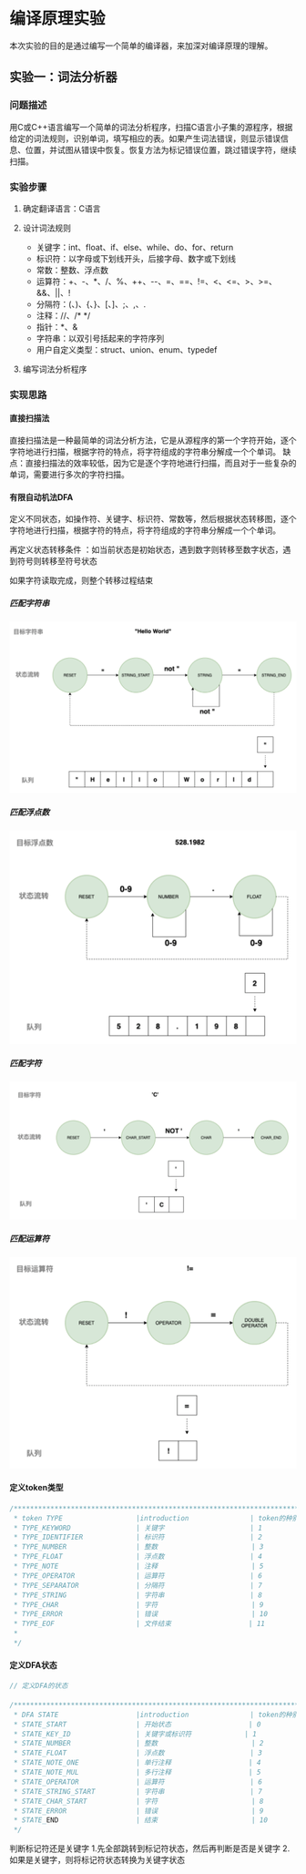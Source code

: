 # 编译原理实验

本次实验的目的是通过编写一个简单的编译器，来加深对编译原理的理解。

## 实验一：词法分析器

### 问题描述

用C或C++语言编写一个简单的词法分析程序，扫描C语言小子集的源程序，根据给定的词法规则，识别单词，填写相应的表。如果产生词法错误，则显示错误信息、位置，并试图从错误中恢复。恢复方法为标记错误位置，跳过错误字符，继续扫描。


### 实验步骤

1. 确定翻译语言：C语言
2. 设计词法规则

    - 关键字：int、float、if、else、while、do、for、return
    - 标识符：以字母或下划线开头，后接字母、数字或下划线
    - 常数：整数、浮点数
    - 运算符：+、-、*、/、%、++、--、=、==、!=、<、<=、>、>=、&&、||、!
    - 分隔符：(、)、{、}、[、]、;、,、.
    - 注释：//、/* */
    - 指针：*、&
    - 字符串：以双引号括起来的字符序列
    - 用户自定义类型：struct、union、enum、typedef

3. 编写词法分析程序


### 实现思路

#### 直接扫描法

直接扫描法是一种最简单的词法分析方法，它是从源程序的第一个字符开始，逐个字符地进行扫描，根据字符的特点，将字符组成的字符串分解成一个个单词。
缺点：直接扫描法的效率较低，因为它是逐个字符地进行扫描，而且对于一些复杂的单词，需要进行多次的字符扫描。

#### 有限自动机法DFA

定义不同状态，如操作符、关键字、标识符、常数等，然后根据状态转移图，逐个字符地进行扫描，根据字符的特点，将字符组成的字符串分解成一个个单词。

再定义状态转移条件 ：如当前状态是初始状态，遇到数字则转移至数字状态，遇到符号则转移至符号状态

如果字符读取完成，则整个转移过程结束


##### 匹配字符串
![](./词法分析器/匹配字符串.png)

##### 匹配浮点数
![](./词法分析器/匹配浮点数.png)

##### 匹配字符
![](./词法分析器/匹配字符.png)

##### 匹配运算符
![](./词法分析器/匹配运算符.png)


#### 定义token类型

```c
/*********************************************************************************
 * token TYPE                  |introduction               | token的种别码
 * TYPE_KEYWORD                | 关键字                     | 1
 * TYPE_IDENTIFIER             | 标识符                     | 2
 * TYPE_NUMBER                 | 整数                       | 3
 * TYPE_FLOAT                  | 浮点数                     | 4
 * TYPE_NOTE                   | 注释                       | 5
 * TYPE_OPERATOR               | 运算符                     | 6
 * TYPE_SEPARATOR              | 分隔符                     | 7
 * TYPE_STRING                 | 字符串                     | 8
 * TYPE_CHAR                   | 字符                       | 9
 * TYPE_ERROR                  | 错误                       | 10
 * TYPE_EOF                    | 文件结束                   | 11
 *
 */

```

#### 定义DFA状态

```c
// 定义DFA的状态

/*********************************************************************************
 * DFA STATE                   |introduction               | token的种别码
 * STATE_START                 | 开始状态                   | 0
 * STATE_KEY_ID                | 关键字或标识符             | 1                     这里的关键字和标识符都是用一个状态来表示的
 * STATE_NUMBER                | 整数                       | 2
 * STATE_FLOAT                 | 浮点数                     | 3
 * STATE_NOTE_ONE              | 单行注释                   | 4
 * STATE_NOTE_MUL              | 多行注释                   | 5
 * STATE_OPERATOR              | 运算符                     | 6
 * STATE_STRING_START          | 字符串                     | 7
 * STATE_CHAR_START            | 字符                       | 8
 * STATE_ERROR                 | 错误                       | 9
 * STATE_END                   | 结束                       | 10
 */

```

判断标记符还是关键字
1.先全部跳转到标记符状态，然后再判断是否是关键字
2.如果是关键字，则将标记符状态转换为关键字状态


